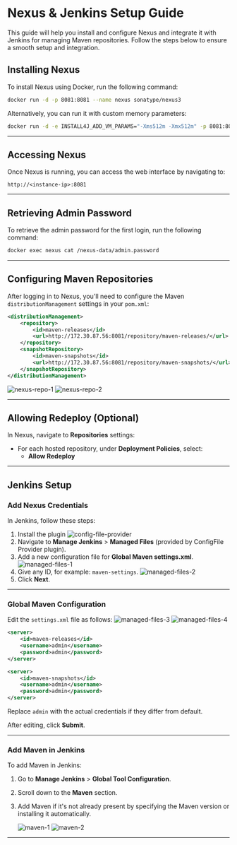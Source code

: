 # Nexus & Jenkins Setup Guide

This guide will help you install and configure Nexus and integrate it with Jenkins for managing Maven repositories. Follow the steps below to ensure a smooth setup and integration.

## Installing Nexus

To install Nexus using Docker, run the following command:

```bash
docker run -d -p 8081:8081 --name nexus sonatype/nexus3
```

Alternatively, you can run it with custom memory parameters:

```bash
docker run -d -e INSTALL4J_ADD_VM_PARAMS="-Xms512m -Xmx512m" -p 8081:8081 --name nexus sonatype/nexus3
```

---

## Accessing Nexus

Once Nexus is running, you can access the web interface by navigating to:

```
http://<instance-ip>:8081
```

---

## Retrieving Admin Password

To retrieve the admin password for the first login, run the following command:

```bash
docker exec nexus cat /nexus-data/admin.password
```

---

## Configuring Maven Repositories

After logging in to Nexus, you'll need to configure the Maven `distributionManagement` settings in your `pom.xml`:

```xml
<distributionManagement>
    <repository>
        <id>maven-releases</id>
        <url>http://172.30.87.56:8081/repository/maven-releases/</url>
    </repository>
    <snapshotRepository>
        <id>maven-snapshots</id>
        <url>http://172.30.87.56:8081/repository/maven-snapshots/</url>
    </snapshotRepository>
</distributionManagement>
```

![nexus-repo-1](./assets/nexus-repo-1.png)
![nexus-repo-2](./assets/nexus-repo-2.png)


---

## Allowing Redeploy (Optional)

In Nexus, navigate to **Repositories** settings:

- For each hosted repository, under **Deployment Policies**, select:
  - **Allow Redeploy**

---

## Jenkins Setup

### Add Nexus Credentials

In Jenkins, follow these steps:
1. Install the plugin
        ![config-file-provider](./assets/config-file-provider.png)
2. Navigate to **Manage Jenkins** > **Managed Files** (provided by ConfigFile Provider plugin).
3. Add a new configuration file for **Global Maven settings.xml**.
        ![managed-files-1](./assets/managed-files-1.png)
4. Give any ID, for example: `maven-settings`.
         ![managed-files-2](./assets/managed-files-2.png)
5. Click **Next**.   

---

### Global Maven Configuration

Edit the `settings.xml` file as follows:
        ![managed-files-3](./assets/managed-files-3.png)
        ![managed-files-4](./assets/managed-files-4.png)

```xml
<server>
    <id>maven-releases</id>
    <username>admin</username>
    <password>admin</password>
</server>

<server>
    <id>maven-snapshots</id>
    <username>admin</username>
    <password>admin</password>
</server>
```

Replace `admin` with the actual credentials if they differ from default.

After editing, click **Submit**.

---

### Add Maven in Jenkins

To add Maven in Jenkins:

1. Go to **Manage Jenkins** > **Global Tool Configuration**.
2. Scroll down to the **Maven** section.
3. Add Maven if it's not already present by specifying the Maven version or installing it automatically.

    ![maven-1](./assets/maven-1.png)
    ![maven-2](./assets/maven-2.png)

---
